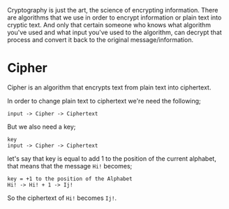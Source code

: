 Cryptography is just the art, the science of encrypting information. There are algorithms that we use in order to encrypt information or plain text into cryptic text. And only that certain someone who knows what algorithm you've used and what input you've used to the algorithm, can decrypt  that process and convert it back to the original message/information.

# Cipher
Cipher is an algorithm that encrypts text from plain text into ciphertext.

In order to change plain text to ciphertext we're need the following;

	input -> Cipher -> Ciphertext

But we also need a key;

	key
	input -> Cipher -> Ciphertext

let's say that key is equal to add 1 to the position of the current alphabet, that means that the message `Hi!` becomes;

	key = +1 to the position of the Alphabet
	Hi! -> Hi! + 1 -> Ij!

So the ciphertext of `Hi!` becomes `Ij!`.
